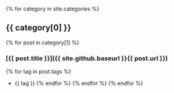 ---
---

{% for category in site.categories %}
## {{ category[0] }}


{% for post in category[1] %}
### [{{ post.title }}]({{ site.github.baseurl }}{{ post.url }})


{% for tag in post.tags %}
* {{ tag }}
{% endfor %}
{% endfor %}
{% endfor %}
